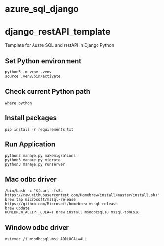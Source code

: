 # azure_sql_django

# django_restAPI_template

Template for Auzre SQL and restAPI in Django Python

## Set Python environment

```
python3 -m venv .venv
source .venv/bin/activate
```

## Check current Python path

```
where python
```

## Install packages

```
pip install -r requirements.txt
```

## Run Application

```
python3 manage.py makemigrations
python3 manage.py migrate
python3 manage.py runserver
```

## Mac odbc driver

```
/bin/bash -c "$(curl -fsSL https://raw.githubusercontent.com/Homebrew/install/master/install.sh)"
brew tap microsoft/mssql-release https://github.com/Microsoft/homebrew-mssql-release
brew update
HOMEBREW_ACCEPT_EULA=Y brew install msodbcsql18 mssql-tools18
```

## Window odbc driver

```
msiexec /i msodbcsql.msi ADDLOCAL=ALL
```
